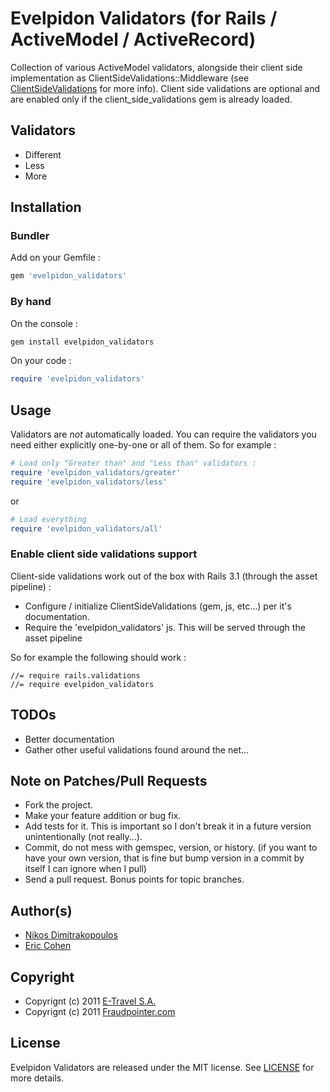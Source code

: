# Evelpidon Validators (for Rails / ActiveModel / ActiveRecord)

Collection of various ActiveModel validators, alongside their client side implementation
as ClientSideValidations::Middleware (see [ClientSideValidations](https://github.com/bcardarella/client_side_validations)
for more info). Client side validations are optional and are enabled only if the client_side_validations gem is
already loaded.

## Validators

* Different
* Less
* More

## Installation

### Bundler

Add on your Gemfile :

```ruby
gem 'evelpidon_validators'
```

### By hand

On the console :

```bash
gem install evelpidon_validators
```

On your code :

```ruby
require 'evelpidon_validators'
```

## Usage

Validators are *not* automatically loaded. You can require the validators you need either explicitly one-by-one
or all of them. So for example :

```ruby
# Load only "Greater than" and "Less than" validators :
require 'evelpidon_validators/greater'
require 'evelpidon_validators/less'
```

or

```ruby
# Load everything
require 'evelpidon_validators/all'
```

### Enable client side validations support

Client-side validations work out of the box with Rails 3.1 (through the asset pipeline) :

- Configure / initialize ClientSideValidations (gem, js, etc...) per it's documentation.
- Require the 'evelpidon_validators' js. This will be served through the asset pipeline

So for example the following should work :

```
//= require rails.validations
//= require evelpidon_validators
```

## TODOs

* Better documentation
* Gather other useful validations found around the net...

## Note on Patches/Pull Requests

* Fork the project.
* Make your feature addition or bug fix.
* Add tests for it. This is important so I don't break it in a
  future version unintentionally (not really...).
* Commit, do not mess with gemspec, version, or history.
  (if you want to have your own version, that is fine but bump version in a commit by itself I can ignore when I pull)
* Send a pull request. Bonus points for topic branches.

## Author(s)

* [Nikos Dimitrakopoulos](http://github.com/nikosd)
* [Eric Cohen](http://github.com/eirc)

## Copyright

* Copyrignt (c) 2011 [E-Travel S.A.](http://www.airtickets24.com)
* Copyrignt (c) 2011 [Fraudpointer.com](http://www.fraudpointer.com)

## License

Evelpidon Validators are released under the MIT license.
See [LICENSE](/e-travel/evelpidon_validators/blob/master/LICENSE) for more details.
